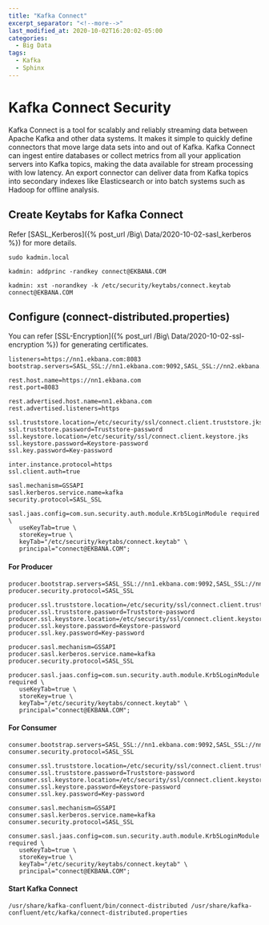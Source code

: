 ```yaml
---
title: "Kafka Connect"
excerpt_separator: "<!--more-->"
last_modified_at: 2020-10-02T16:20:02-05:00
categories:
  - Big Data
tags:
  - Kafka
  - Sphinx
---
```


# Kafka Connect Security

Kafka Connect is a tool for scalably and reliably streaming data between Apache Kafka and other data systems. It makes it simple to quickly define connectors that move large data sets into and out of Kafka. Kafka Connect can ingest entire databases or collect metrics from all your application servers into Kafka  topics, making the data available for stream processing with low latency. An export connector can deliver data from Kafka topics into secondary indexes like  Elasticsearch or into batch systems such as Hadoop for offline analysis.

## Create Keytabs for Kafka Connect

Refer [SASL_Kerberos]({% post_url /Big\ Data/2020-10-02-sasl_kerberos %}) for more details.

```
sudo kadmin.local

kadmin: addprinc -randkey connect@EKBANA.COM

kadmin: xst -norandkey -k /etc/security/keytabs/connect.keytab connect@EKBANA.COM
```

## Configure (connect-distributed.properties)

You can refer [SSL-Encryption]({% post_url /Big\ Data/2020-10-02-ssl-encryption %}) for generating certificates.

```
listeners=https://nn1.ekbana.com:8083
bootstrap.servers=SASL_SSL://nn1.ekbana.com:9092,SASL_SSL://nn2.ekbana.com:9092,SASL_SSL://dn1.ekbana.com:9092

rest.host.name=https://nn1.ekbana.com
rest.port=8083

rest.advertised.host.name=nn1.ekbana.com
rest.advertised.listeners=https

ssl.truststore.location=/etc/security/ssl/connect.client.truststore.jks
ssl.truststore.password=Truststore-password
ssl.keystore.location=/etc/security/ssl/connect.client.keystore.jks
ssl.keystore.password=Keystore-password
ssl.key.password=Key-password

inter.instance.protocol=https
ssl.client.auth=true

sasl.mechanism=GSSAPI
sasl.kerberos.service.name=kafka
security.protocol=SASL_SSL

sasl.jaas.config=com.sun.security.auth.module.Krb5LoginModule required \
   useKeyTab=true \
   storeKey=true \
   keyTab="/etc/security/keytabs/connect.keytab" \
   principal="connect@EKBANA.COM";
```

#### For Producer

```
producer.bootstrap.servers=SASL_SSL://nn1.ekbana.com:9092,SASL_SSL://nn2.ekbana.com:9092,SASL_SSL://dn1.ekbana.com:9092
producer.security.protocol=SASL_SSL

producer.ssl.truststore.location=/etc/security/ssl/connect.client.truststore.jks
producer.ssl.truststore.password=Truststore-password
producer.ssl.keystore.location=/etc/security/ssl/connect.client.keystore.jks
producer.ssl.keystore.password=Keystore-password
producer.ssl.key.password=Key-password

producer.sasl.mechanism=GSSAPI
producer.sasl.kerberos.service.name=kafka
producer.security.protocol=SASL_SSL

producer.sasl.jaas.config=com.sun.security.auth.module.Krb5LoginModule required \
   useKeyTab=true \
   storeKey=true \
   keyTab="/etc/security/keytabs/connect.keytab" \
   principal="connect@EKBANA.COM";
```

#### For Consumer

```
consumer.bootstrap.servers=SASL_SSL://nn1.ekbana.com:9092,SASL_SSL://nn2.ekbana.com:9092,SASL_SSL://dn1.ekbana.com:9092
consumer.security.protocol=SASL_SSL

consumer.ssl.truststore.location=/etc/security/ssl/connect.client.truststore.jks
consumer.ssl.truststore.password=Truststore-password
consumer.ssl.keystore.location=/etc/security/ssl/connect.client.keystore.jks
consumer.ssl.keystore.password=Keystore-password
consumer.ssl.key.password=Key-password

consumer.sasl.mechanism=GSSAPI
consumer.sasl.kerberos.service.name=kafka
consumer.security.protocol=SASL_SSL

consumer.sasl.jaas.config=com.sun.security.auth.module.Krb5LoginModule required \
   useKeyTab=true \
   storeKey=true \
   keyTab="/etc/security/keytabs/connect.keytab" \
   principal="connect@EKBANA.COM";
```

#### Start Kafka Connect

```
/usr/share/kafka-confluent/bin/connect-distributed /usr/share/kafka-confluent/etc/kafka/connect-distributed.properties
```
